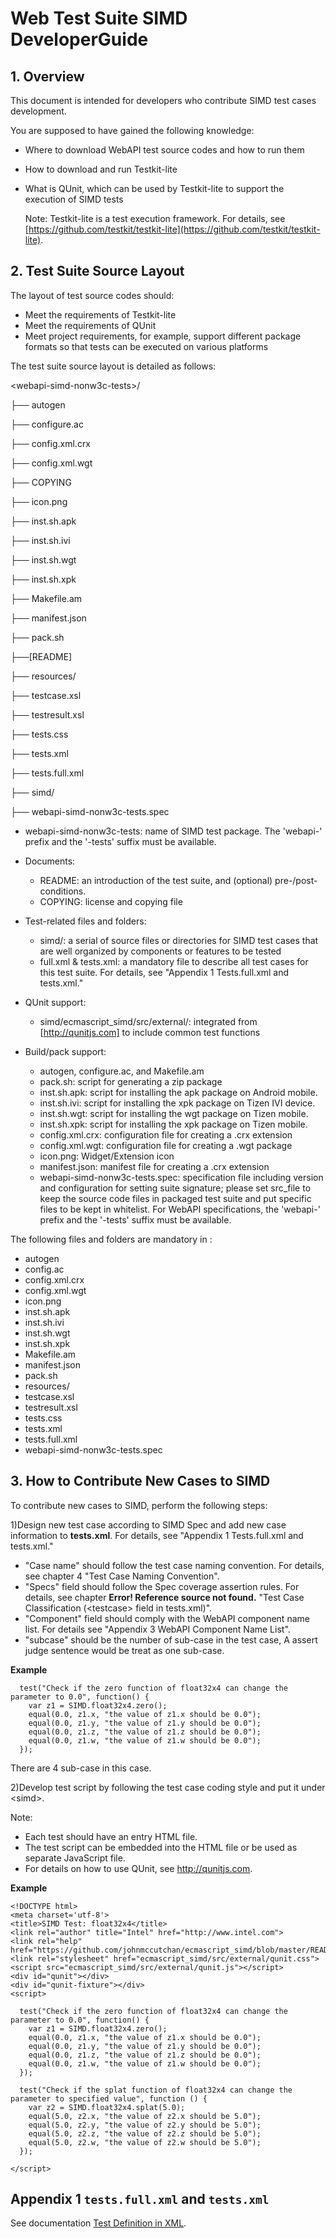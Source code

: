 # Web Test Suite SIMD DeveloperGuide

## 1. Overview

This document is intended for developers who contribute SIMD test cases development.

You are supposed to have gained the following knowledge:

- Where to download WebAPI test source codes and how to run them
- How to download and run Testkit-lite
- What is QUnit, which can be used by Testkit-lite to support the execution of SIMD tests

    Note: Testkit-lite is a test execution framework. For details, see [https://github.com/testkit/testkit-lite](https://github.com/testkit/testkit-lite).

## 2. Test Suite Source Layout

The layout of test source codes should:

- Meet the requirements of Testkit-lite
- Meet the requirements of QUnit
- Meet project requirements, for example, support different package formats so that tests can be executed on various platforms

The test suite source layout is detailed as follows:

<webapi-simd-nonw3c-tests\>/

├── autogen

├── configure.ac

├── config.xml.crx

├── config.xml.wgt

├── COPYING

├── icon.png

├── inst.sh.apk

├── inst.sh.ivi

├── inst.sh.wgt

├── inst.sh.xpk

├── Makefile.am

├── manifest.json

├── pack.sh

├──[README]

├── resources/

├── testcase.xsl

├── testresult.xsl

├── tests.css

├── tests.xml

├── tests.full.xml

├── simd/

├── webapi-simd-nonw3c-tests.spec


- webapi-simd-nonw3c-tests: name of SIMD test package. The 'webapi-' prefix and the '-tests' suffix must be available.
- Documents:
  - README: an introduction of the test suite, and (optional) pre-/post-conditions.
  - COPYING: license and copying file

- Test-related files and folders:
  - simd/: a serial of source files or directories for SIMD test cases that are well organized by components or features to be tested
  - full.xml & tests.xml: a mandatory file to describe all test cases for this test suite. For details, see "Appendix 1 Tests.full.xml and tests.xml."

- QUnit support:
  - simd/ecmascript_simd/src/external/: integrated from [http://qunitjs.com] to include common test functions

- Build/pack support:
  - autogen, configure.ac, and Makefile.am
  - pack.sh: script for generating a zip package
  - inst.sh.apk: script for installing the apk package on Android mobile.
  - inst.sh.ivi: script for installing the xpk package on Tizen IVI device.
  - inst.sh.wgt: script for installing the wgt package on Tizen mobile.
  - inst.sh.xpk: script for installing the xpk package on Tizen mobile.
  - config.xml.crx: configuration file for creating a .crx extension
  - config.xml.wgt: configuration file for creating a .wgt package
  - icon.png: Widget/Extension icon
  - manifest.json: manifest file for creating a .crx extension
  - webapi-simd-nonw3c-tests.spec: specification file including version and configuration for setting suite signature; please set src\_file to keep the source code files in packaged test suite and put specific files to be kept in whitelist. For WebAPI specifications, the 'webapi-' prefix and the '-tests' suffix must be available.



The following files and folders are mandatory in :

- autogen
- config.ac
- config.xml.crx
- config.xml.wgt
- icon.png
- inst.sh.apk
- inst.sh.ivi
- inst.sh.wgt
- inst.sh.xpk
- Makefile.am
- manifest.json
- pack.sh
- resources/
- testcase.xsl
- testresult.xsl
- tests.css
- tests.xml
- tests.full.xml
- webapi-simd-nonw3c-tests.spec

## 3. How to Contribute New Cases to SIMD

To contribute new cases to SIMD, perform the following steps:

1)Design new test case according to SIMD Spec and add new case information to **tests.xml**. For details, see "Appendix 1 Tests.full.xml and tests.xml."

- "Case name" should follow the test case naming convention. For details, see chapter 4 "Test Case Naming Convention".
- "Specs" field should follow the Spec coverage assertion rules. For details, see chapter **Error! Reference source not found.** "Test Case Classification (<testcase\> field in tests.xml)".
- "Component" field should comply with the WebAPI component name list. For details see "Appendix 3 WebAPI Component Name List".
- "subcase" should be the number of sub-case in the test case, A assert judge sentence would be treat as one sub-case.

**Example**

      test("Check if the zero function of float32x4 can change the parameter to 0.0", function() {
        var z1 = SIMD.float32x4.zero();
        equal(0.0, z1.x, "the value of z1.x should be 0.0");
        equal(0.0, z1.y, "the value of z1.y should be 0.0");
        equal(0.0, z1.z, "the value of z1.z should be 0.0");
        equal(0.0, z1.w, "the value of z1.w should be 0.0");
      });

There are 4 sub-case in this case.

2)Develop test script by following the test case coding style and put it under <simd\>.

Note:

- Each test should have an entry HTML file.
- The test script can be embedded into the HTML file or be used as separate JavaScript file.
- For details on how to use QUnit, see http://qunitjs.com.

**Example**

    <!DOCTYPE html>
    <meta charset='utf-8'>
    <title>SIMD Test: float32x4</title>
    <link rel="author" title="Intel" href="http://www.intel.com">
    <link rel="help" href="https://github.com/johnmccutchan/ecmascript_simd/blob/master/README.md">
    <link rel="stylesheet" href="ecmascript_simd/src/external/qunit.css">
    <script src="ecmascript_simd/src/external/qunit.js"></script>
    <div id="qunit"></div>
    <div id="qunit-fixture"></div>
    <script>

      test("Check if the zero function of float32x4 can change the parameter to 0.0", function() {
        var z1 = SIMD.float32x4.zero();
        equal(0.0, z1.x, "the value of z1.x should be 0.0");
        equal(0.0, z1.y, "the value of z1.y should be 0.0");
        equal(0.0, z1.z, "the value of z1.z should be 0.0");
        equal(0.0, z1.w, "the value of z1.w should be 0.0");
      });

      test("Check if the splat function of float32x4 can change the parameter to specified value", function () {
        var z2 = SIMD.float32x4.splat(5.0);
        equal(5.0, z2.x, "the value of z2.x should be 5.0");
        equal(5.0, z2.y, "the value of z2.y should be 5.0");
        equal(5.0, z2.z, "the value of z2.z should be 5.0");
        equal(5.0, z2.w, "the value of z2.w should be 5.0");
      });

    </script>



## Appendix 1 `tests.full.xml` and `tests.xml`

See documentation [Test Definition in XML](./Test_Definition_in_XML.md).
